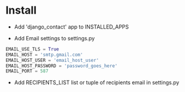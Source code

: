 # Install

- Add 'django_contact' app to INSTALLED_APPS

- Add Email settings to settings.py

```python
EMAIL_USE_TLS = True
EMAIL_HOST = 'smtp.gmail.com'
EMAIL_HOST_USER = 'email_host_user'
EMAIL_HOST_PASSWORD = 'password_goes_here'
EMAIL_PORT = 587
```

- Add RECIPIENTS_LIST list or tuple of recipients email in settings.py